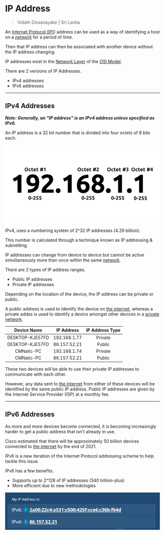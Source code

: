 # IP Address

> Vidath Dissanayake | Sri Lanka

An [Internet Protocol (IP)](IP.md)) address can be used as a way of identifying a host on a [network](../../../../network.md) for a period of time.

Then that IP address can then be associated with another device without the IP address changing.

IP addresses exist in the [Network Layer](../../../../reference%20models/layers/Network%20Layer.md) of the [OSI Model](../../../../reference%20models/OSI%20Model/OSI%20Model.md).

There are 2 versions of IP Addresses.
- IPv4 addresses
- IPv6 addresses

---

## IPv4 Addresses

***Note: Generally, an "IP address" is an IPv4 address unless specified as IPv6.***

An IP address is a 32 bit number that is divided into four octets of 8 bits each.

![ipv4 octets](../../../../assets/images/ipv4%20octets.png)

IPv4, uses a numbering system of 2^32 IP addresses (4.29 billion).

This number is calculated through a technique known as IP addressing & subnetting.

IP addresses can change from device to device but cannot be active simultaneously more than once within the same [network](../../../../network.md).

There are 2 types of IP address ranges.
- Public IP addresses
- Private IP addresses

Depending on the location of the device, the IP address can be private or public.

A public address is used to identify the device on [the internet](../../../../the%20internet.md), whereas a private addss is used to identify a device amongst other devices in a [private network](../../../../types%20of%20networks/private%20network.md).

|Device Name     |IP Address   |IP Address Type|
|:--------------:|:-----------:|:-------------:|
|DESKTOP-KJE57FD |192.168.1.77 |Private        |
|DESKTOP-KJE57FD |86.157.52.21 |Public         |
|CMNatic-PC      |192.168.1.74 |Private        |
|CMNatic-PC      |86.157.52.21 |Public         |

These two devices will be able to use their private IP addresses to communicate with each other.

However, any data sent to [the internet](../../../../the%20internet.md) from either of these devices will be identified by the same public IP address. Public IP addresses are given by the Internet Service Provider (ISP) at a monthly fee.

---

## IPv6 Addresses

As more and more devices become connected, it is becoming increasingly harder to get a public address that isn't already in use.

Cisco estimated that there will be approximately 50 billion devices connected to [the internet](../../../../the%20internet.md) by the end of 2021.

IPv6 is a new iteration of the Internet Protocol addressing scheme to help tackle this issue.

IPv6 has a few benefits.
- Supports up to 2^128 of IP addresses (340 trillion-plus)
- More efficient due to new methodologies

![ipv6](../../../../assets/images/ipv6.png)
